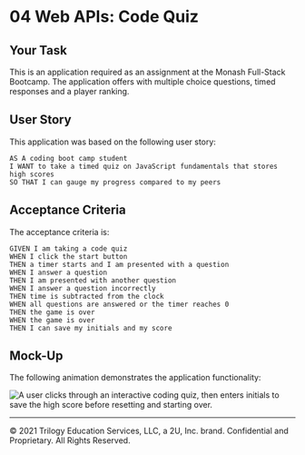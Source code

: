 # 04 Web APIs: Code Quiz

## Your Task

This is an application required as an assignment at the Monash Full-Stack Bootcamp. The application offers with multiple choice questions, timed responses and a player ranking.

## User Story

This application was based on the following user story:

```
AS A coding boot camp student
I WANT to take a timed quiz on JavaScript fundamentals that stores high scores
SO THAT I can gauge my progress compared to my peers
```

## Acceptance Criteria

The acceptance criteria is:

```
GIVEN I am taking a code quiz
WHEN I click the start button
THEN a timer starts and I am presented with a question
WHEN I answer a question
THEN I am presented with another question
WHEN I answer a question incorrectly
THEN time is subtracted from the clock
WHEN all questions are answered or the timer reaches 0
THEN the game is over
WHEN the game is over
THEN I can save my initials and my score
```

## Mock-Up

The following animation demonstrates the application functionality:

![A user clicks through an interactive coding quiz, then enters initials to save the high score before resetting and starting over.](./Assets/04-web-apis-homework-demo.gif)

---

© 2021 Trilogy Education Services, LLC, a 2U, Inc. brand. Confidential and Proprietary. All Rights Reserved.
